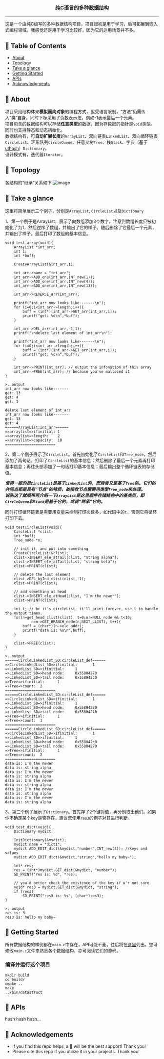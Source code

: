 
<h3 align="center">纯C语言的多种数据结构</h3>


---

<p align="left"> 这是一个由纯C编写的多种数据结构项目，项目起初是用于学习，后可拓展到嵌入式编程领域。我感觉还是用于学习比较好，因为它的适用场景并不多。
    <br> 
</p>

## 📝 Table of Contents

- [About](#about)
- [Topology](#topology)
- [Take a glance](#take_a_glance)
- [Getting Started](#getting_started)
- [APIs](#APIs)
- [Acknowledgments](#acknowledgement)

## 🧐 About <a name = "about"></a>

项目采用结构体来**模拟面向对象**的编程方式，但受语言限制，“方法”仍需传入“类”自身。同时下标采用了负数表示法，例如-1表示最后一个元素。<br>
项目包含的数据结构可以存储**任意类型**的数据，因为存数据的指针是`void`类型。同时也支持静态和动态初始化。<br>
数据结构有，可**自动扩展长度**的`ArrayList`、双向链表`LinkedList`、双向循环链表`CircleList`、环形队列`CircleQueue`、任意叉树`Tree`、栈`Stack`、字典（基于<a href="https://troydhanson.github.io/uthash/">uthash</a>）`Dictionary`。 <br>
设计模式有，迭代器`Iterator`。

## 🔭 Topology <a name = "topology"></a>

各结构的“继承”关系如下
![image](https://github.com/TIMESTICKING/Ctruct_SD/blob/master/images/Ctruct_SD.png)

## 👀 Take a glance <a name = "take_a_glance"></a>

这里将简单展示三个例子，分别是`ArrayList`, `CircleList`以及`Dictionary`

1、第一个例子是ArrayList，展示了向数组添加3个数字，注意到数组长度只被初始化了为1，然后逆序了数组，并输出了它的样子。随后删除了它最后一个元素，并输出了样子。最后打印了数组的基本信息。
```
void test_array(void){
	ArrayList *int_arr;
	int i;
	int *buff;
	
	CreateArrayList(&int_arr,1);
	
	int_arr->name = "int_arr";
	int_arr->ADD_one(int_arr,INT_new(1));
	int_arr->ADD_one(int_arr,INT_new(4));
	int_arr->ADD_one(int_arr,INT_new(13));
	
	int_arr->REVERSE_arr(int_arr);

	printf("int_arr now looks like-------\n");
	for (i=0;i<int_arr->length;i++){
		buff = (int*)(int_arr->GET_arr(int_arr,i));
		printf("get: %d\n",*buff);
	}
	
	int_arr->DEL_arr(int_arr,-1,1);
	printf("\ndelete last element of int_arr\n");
	
	printf("int_arr now looks like-------\n");
	for (i=0;i<int_arr->length;i++){
		buff = (int*)(int_arr->GET_arr(int_arr,i));
		printf("get: %d\n",*buff);
	}
	
	int_arr->PRINT(int_arr); // output the infomation of this array
	int_arr->FREE(int_arr); // because you've malloced it
}

>. output
int_arr now looks like-------
get: 13
get: 4
get: 1

delete last element of int_arr
int_arr now looks like-------
get: 13
get: 4
======ArrayList:int_arr======
=>arraylist=>ifinitial: 1
=>arraylist=>length:    2
=>arraylist=>capacity:  10
=======================
```

2、第二个例子展示了`CircleList`。首先初始化了`CircleList`和`Tree_node`，然后添加了两句话，打印了`CircleList`的基本信息；然后删除了最后一个元素再打印基本信息；再往头部添加了一句话打印基本信息；最后输出整个循环链表的存储值。

***值得一提的是`CircleList`是基于`LinkedList`的，而后者又是基于`Tree`的。它们的共同点都是具有“节点”的特质，故接收节点需要用类型`Tree_node`来处理。<br>
说到这了就顺带再介绍一下`ArrayList`是这里顺序存储结构中的基类型，即`CircleQueue`和`Stack`是基于它的，或说“继承”它的。***

同时打印循环链表是需要用变量来控制打印次数多，如代码中的`t`，否则它将循环打印下去。
```
void testCircleList(void){
	CircleList *clist;
	int *buff;
	Tree_node *n;
	
	// init it, and put into something
	CreateCircleList(&clist);
	clist->INSERT_ele_atTail(clist, "string alpha");
	clist->INSERT_ele_atTail(clist, "string beta");
	clist->PRINT(clist);
	
	// delete the last element
	clist->DEL_byInd_clist(clist,-1);
	clist->PRINT(clist);
	
	// add something at head
	clist->INSERT_ele_atHead(clist, "I'm the newer");
	clist->PRINT(clist);
	
	int t; // bc it's circleList, it'll print forever, use t to handle the output times.
	for(n=get_head_clist(clist), t=0;n!=NULL_node && t<10;
			n=n->GET_BRANCH_node(n,NEXT_LLIST), t++){
		buff = (char*)(n->ele_addr);
		printf("data is: %s\n",buff);
	}
    
    clist->FREE(clist);
}

>. output
======CircleLinkedList_SD:circleList_def======
=>CircleLinkedList_SD=>ifinitial:       1
=>LinkedList_SD=>ifinitial:     1
=>LinkedList_SD=>head node:     0x55804270
=>LinkedList_SD=>tail node:     0x558042c0
=>Tree=>ifinitial:      1
=>Tree=>count:  2
=======================
======CircleLinkedList_SD:circleList_def======
=>CircleLinkedList_SD=>ifinitial:       1
=>LinkedList_SD=>ifinitial:     1
=>LinkedList_SD=>head node:     0x55804270
=>LinkedList_SD=>tail node:     0x55804270
=>Tree=>ifinitial:      1
=>Tree=>count:  1
=======================
======CircleLinkedList_SD:circleList_def======
=>CircleLinkedList_SD=>ifinitial:       1
=>LinkedList_SD=>ifinitial:     1
=>LinkedList_SD=>head node:     0x558042c0
=>LinkedList_SD=>tail node:     0x55804270
=>Tree=>ifinitial:      1
=>Tree=>count:  2
=======================
data is: I'm the newer
data is: string alpha
data is: I'm the newer
data is: string alpha
data is: I'm the newer
data is: string alpha
data is: I'm the newer
data is: string alpha
data is: I'm the newer
data is: string alpha
```

3、第三个例子展示了`Dictionary`。首先存了2个键对值，再分别取出他们。如果你不确定某个key是否存在，建议您使用`res3`的例子对其进行判断。
```
void test_dict(void){
    Dictionary mydict;
    
    InitDictionary(&mydict);
    mydict.name = "dict1";
    mydict.ADD_EDIT_dict(&mydict,"number",INT_new(3)); //keys and values
    mydict.ADD_EDIT_dict(&mydict,"string","hello my baby~");
    
    int* res;
    res = (int*)mydict.GET_dict(&mydict, "number");
    SD_PRINT("res is: %d", *res);

	// you'd better check the existence of the key if u'r not sure
	void* res3 = mydict.GET_dict(&mydict, "string");
	if (res3)
		SD_PRINT("res3 is: %s", (char*)res3);
}

>. output 
res is: 3
res3 is: hello my baby~
```

## 🏁 Getting Started <a name = "getting_started"></a>

所有数据结构的样例都在`main.c`中存在，API可能不全，往后将在[这里](#APIs)列出。您可修改`main.c`文件来熟悉各个数据结构，亦可阅读它们的源码。

### 编译并运行这个项目
```
mkdir build
cd build/
cmake ..
make
../bin/datastruct
```

## 🚀 APIs <a name = "APIs"></a>

hush hush hush...


## 🎉 Acknowledgements <a name = "acknowledgement"></a>

- If you find this repo helps, a 🌟 will be the best support! Thank you!
- Please cite this repo if you utilize it in your projects. Thank you!
